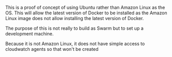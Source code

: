 This is a proof of concept of using Ubuntu rather than Amazon Linux as the OS.  This will allow the latest version of Docker to be installed as the Amazon Linux image does not allow installing the latest version of Docker.

The purpose of this is not really to build as Swarm but to set up a development machine.

Because it is not Amazon Linux, it does not have simple access to cloudwatch agents so that won't be created
